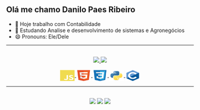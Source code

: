 ## Olá me chamo Danilo Paes Ribeiro


- 🔭 Hoje trabalho com Contabilidade
- 🌱 Estudando Analise e desenvolvimento de sistemas e Agronegócios 
- 😄 Pronouns: Ele/Dele

<hr> <br>
<div>
<div align="center">
  <a href="https://github.com/danilopaes">
  <img height="180em" src="https://github-readme-stats.vercel.app/api?username=danilopaes&show_icons=true&theme=dracula&include_all_commits=true&count_private=true"/>
  <img height="180em" src="https://github-readme-stats.vercel.app/api/top-langs/?username=danilopaes&layout=compact&langs_count=7&theme=dracula"/>
</div>


<div align="center"><br>
  <img align="center" alt="danilopaes-Js" height="30" width="40" src="https://raw.githubusercontent.com/devicons/devicon/master/icons/javascript/javascript-plain.svg">
  <!--img align="center" alt="danilopaes-Ts" height="30" width="40" src="https://raw.githubusercontent.com/devicons/devicon/master/icons/typescript/typescript-plain.svg">-->
  <!--<img align="center" alt="danilopaes-React" height="30" width="40" src="https://raw.githubusercontent.com/devicons/devicon/master/icons/react/react-original.svg">-->
  <img align="center" alt="danilopaes-HTML" height="30" width="40" src="https://raw.githubusercontent.com/devicons/devicon/master/icons/html5/html5-original.svg">
  <img align="center" alt="danilopaes-CSS" height="30" width="40" src="https://raw.githubusercontent.com/devicons/devicon/master/icons/css3/css3-original.svg">
  <img align="center" alt="danilo-Python" height="30" width="40" src="https://raw.githubusercontent.com/devicons/devicon/master/icons/python/python-original.svg">
  <img align="center" alt="danilo-C" height="30" width="40" src="https://raw.githubusercontent.com/devicons/devicon/master/icons/c/c-original.svg">
 <hr>
</div>


<div align="center"> <br>
  <a href="https://instagram.com/danilopaesribeiro" target="_blank"><img src="https://img.shields.io/badge/-Instagram-%23E4405F?style=for-the-badge&logo=instagram&logoColor=white" target="_blank"></a>
  <a href = "mailto:danilopaesribeiro@gmail.com"><img src="https://img.shields.io/badge/-Gmail-%23333?style=for-the-badge&logo=gmail&logoColor=white" target="_blank"></a>
  <a href="https://www.linkedin.com/in/danilopaesribeiro/" target="_blank"><img src="https://img.shields.io/badge/-LinkedIn-%230077B5?style=for-the-badge&logo=linkedin&logoColor=white" target="_blank"></a>
</div>
